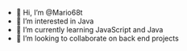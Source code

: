 - 👋 Hi, I’m @Mario68t
- 👀 I’m interested in Java
- 🌱 I’m currently learning JavaScript and Java
- 💞️ I’m looking to collaborate on back end projects


<!---
Mario68t/Mario68t is a ✨ special ✨ repository because its `README.md` (this file) appears on your GitHub profile.
You can click the Preview link to take a look at your changes.
--->
